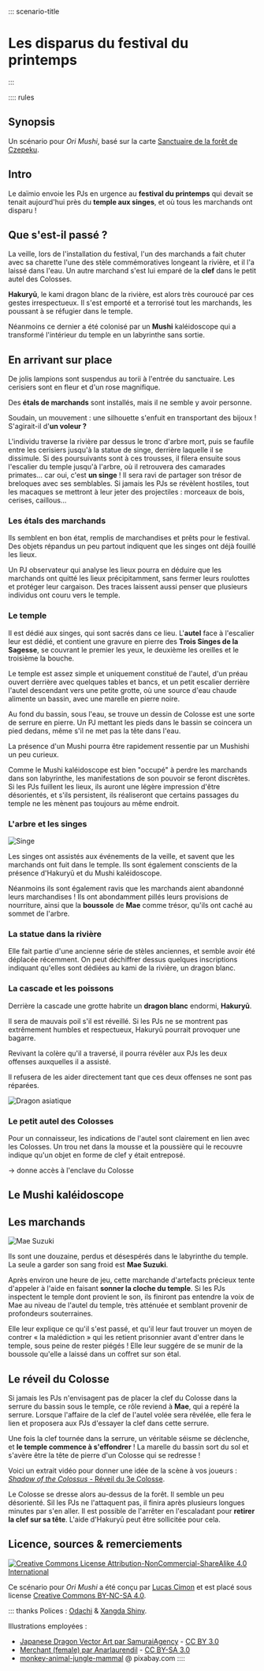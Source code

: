 ::: scenario-title
# Les disparus du festival du printemps
:::

:::: rules

## Synopsis
Un scénario pour _Ori Mushi_, basé sur la carte [Sanctuaire de la forêt de Czepeku](https://www.czepeku.com/fr/store/product/forest-shrine-festival).

## Intro
Le daïmio envoie les PJs en urgence au **festival du printemps**
qui devait se tenait aujourd'hui près du **temple aux singes**,
et où tous les marchands ont disparu !

## Que s'est-il passé ?
La veille, lors de l'installation du festival,
l'un des marchands a fait chuter avec sa charette l'une des stèle commémoratives
longeant la rivière, et il l'a laissé dans l'eau.
Un autre marchand s'est lui emparé de la **clef** dans le petit autel des Colosses.

**Hakuryū**, le kami dragon blanc de la rivière,
est alors très couroucé par ces gestes irrespectueux.
Il s'est emporté et a terrorisé tout les marchands, les poussant à se réfugier dans le temple.

Néanmoins ce dernier a été colonisé par un **Mushi** kaléidoscope
qui a transformé l'intérieur du temple en un labyrinthe sans sortie.

## En arrivant sur place
De jolis lampions sont suspendus au torii à l'entrée du sanctuaire.
Les cerisiers sont en fleur et d'un rose magnifique.

Des **étals de marchands** sont installés, mais il ne semble y avoir personne.

Soudain, un mouvement : une silhouette s'enfuit en transportant des bijoux !
S'agirait-il d'**un voleur ?**

L'individu traverse la rivière par dessus le tronc d'arbre mort,
puis se faufile entre les cerisiers jusqu'à la statue de singe, derrière laquelle il se dissimule.
Si des poursuivants sont à ces trousses, il filera ensuite sous l'escalier du temple jusqu'à l'arbre,
où il retrouvera des camarades primates... car oui, c'est **un singe** !
Il sera ravi de partager son trésor de breloques avec ses semblables.
Si jamais les PJs se révèlent hostiles, tout les macaques se mettront à leur jeter des projectiles :
morceaux de bois, cerises, caillous...

### Les étals des marchands
Ils semblent en bon état, remplis de marchandises et prêts pour le festival.
Des objets répandus un peu partout indiquent que les singes ont déjà fouillé les lieux.

Un PJ observateur qui analyse les lieux pourra en déduire que les marchands ont quitté les lieux précipitamment, sans fermer leurs roulottes et protéger leur cargaison.
Des traces laissent aussi penser que plusieurs individus ont couru vers le temple.

### Le temple
Il est dédié aux singes, qui sont sacrés dans ce lieu.
L'**autel** face à l'escalier leur est dédié,
et contient une gravure en pierre des **Trois Singes de la Sagesse**,
se couvrant le premier les yeux, le deuxième les oreilles et le troisième la bouche.

Le temple est assez simple et uniquement constitué de l'autel,
d'un préau ouvert derrière avec quelques tables et bancs,
et un petit escalier derrière l'autel descendant vers une petite grotte,
où une source d'eau chaude alimente un bassin, avec une marelle en pierre noire.

Au fond du bassin, sous l'eau, se trouve un dessin de Colosse est une sorte de serrure en pierre.
Un PJ mettant les pieds dans le bassin se coincera un pied dedans, même s'il ne met pas la tête dans l'eau.

La présence d'un Mushi pourra être rapidement ressentie par un Mushishi un peu curieux.

Comme le Mushi kaléidoscope est bien "occupé" à perdre les marchands dans son labyrinthe,
les manifestations de son pouvoir se feront discrètes.
Si les PJs fuillent les lieux, ils auront une légère impression d'être désorientés,
et s'ils persistent, ils réaliseront que certains passages du temple ne les mènent pas toujours au même endroit.

### L'arbre et les singes

<img class="size6 float-left" alt="Singe" src="cc-imgs/pixabay-monkey-animal-jungle-mammal.png">

Les singes ont assistés aux événements de la veille, et savent que les marchands ont fuit dans le temple.
Ils sont également conscients de la présence d'Hakuryū et du Mushi kaléidoscope.

Néanmoins ils sont également ravis que les marchands aient abandonné leurs marchandises !
Ils ont abondamment pillés leurs provisions de nourriture,
ainsi que la **boussole** de **Mae** comme trésor, qu'ils ont caché au sommet de l'arbre.

### La statue dans la rivière
Elle fait partie d'une ancienne série de stèles anciennes,
et semble avoir été déplacée récemment.
On peut déchiffrer dessus quelques inscriptions indiquant qu'elles sont dédiées
au kami de la rivière, un dragon blanc.

### La cascade et les poissons
Derrière la cascade une grotte habrite un **dragon blanc** endormi, **Hakuryū**.

Il sera de mauvais poil s'il est réveillé.
Si les PJs ne se montrent pas extrêmement humbles et respectueux,
Hakuryū pourrait provoquer une bagarre.

Revivant la colère qu'il a traversé,
il pourra révêler aux PJs les deux offenses auxquelles il a assisté.

Il refusera de les aider directement tant que ces deux offenses ne sont pas réparées.

<img class="size20" alt="Dragon asiatique" src="cc-imgs/japanese_dragon_vector_art_by_samuraiagency_cc-by.jpg">

### Le petit autel des Colosses
Pour un connaisseur, les indications de l'autel sont clairement en lien avec les Colosses.
Un trou net dans la mousse et la poussière qui le recouvre indique qu'un objet en forme de clef y était entreposé.

-> donne accès à l'enclave du Colosse

## Le Mushi kaléidoscope

## Les marchands

<img class="size20 float-right" alt="Mae Suzuki" src="cc-imgs/merchant_female_by_anarlaurendil_cc-by-sa.png">

Ils sont une douzaine, perdus et désespérés dans le labyrinthe du temple.
La seule a garder son sang froid est **Mae Suzuki**.

Après environ une heure de jeu, cette marchande d'artefacts précieux tente d'appeler à l'aide
en faisant **sonner la cloche du temple**.
Si les PJs inspectent le temple dont provient le son,
ils finiront pas entendre la voix de Mae au niveau de l'autel du temple,
très atténuée et semblant provenir de profondeurs souterraines.

Elle leur explique ce qu'il s'est passé,
et qu'il leur faut trouver un moyen de contrer « la malédiction » qui les retient prisonnier
avant d'entrer dans le temple, sous peine de rester piégés !
Elle leur suggére de se munir de la boussole qu'elle a laissé dans un coffret sur son étal.

## Le réveil du Colosse
Si jamais les PJs n'envisagent pas de placer la clef du Colosse dans la serrure du bassin sous le temple,
ce rôle reviend à **Mae**, qui a repéré la serrure.
Lorsque l'affaire de la clef de l'autel volée sera rêvélée,
elle fera le lien et proposera aux PJs d'essayer la clef dans cette serrure.

Une fois la clef tournée dans la serrure,
un véritable séisme se déclenche, et **le temple commence à s'effondrer** !
La marelle du bassin sort du sol et s'avère être la tête de pierre d'un Colosse qui se redresse !

Voici un extrait vidéo pour donner une idée de la scène à vos joueurs :
[_Shadow of the Colossus_ - Réveil du 3e Colosse](https://youtu.be/U8rn9BZXaKY?t=1438).

Le Colosse se dresse alors au-dessus de la forêt.
Il semble un peu désorienté.
Sil les PJs ne l'attaquent pas, il finira après plusieurs longues minutes par s'en aller.
Il est possible de l'arrêter en l'escaladant pour **retirer la clef sur sa tête**.
L'aide d'Hakuryū peut être sollicitée pour cela.

## Licence, sources & remerciements
<a class="float-left" rel="license" href="http://creativecommons.org/licenses/by-nc-sa/4.0/"><img alt="Creative Commons License Attribution-NonCommercial-ShareAlike 4.0 International" style="border-width:0" src="https://i.creativecommons.org/l/by-nc-sa/4.0/88x31.png"></a>

Ce scénario pour _Ori Mushi_ a été conçu par [Lucas Cimon](https://chezsoi.org/lucas/blog/) et est placé sous license <a rel="license" href="http://creativecommons.org/licenses/by-nc-sa/4.0/">Creative Commons BY-NC-SA 4.0</a>.

::: thanks
Polices : [Odachi](https://www.behance.net/gallery/59783897/Odachi-Free-Brush-Font)
& [Xangda Shiny](https://www.fontspace.com/starinkbrush/xangda-shiny).

Illustrations employées :
* [Japanese Dragon Vector Art par SamuraiAgency](https://www.deviantart.com/samuraiagency/art/Japanese-Dragon-Vector-Art-77340146) - [CC BY 3.0](https://creativecommons.org/licenses/by/3.0/)
* [Merchant (female) par Anarlaurendil](https://www.deviantart.com/anarlaurendil/art/Merchant-female-914752673) - [CC BY-SA 3.0](https://creativecommons.org/licenses/by-sa/3.0/)
* [monkey-animal-jungle-mammal](https://pixabay.com/vectors/monkey-animal-jungle-mammal-34409/) @ pixabay.com
::::

<!-- Next:
* les poissons
* détailler le comportement des PNJs
-->

